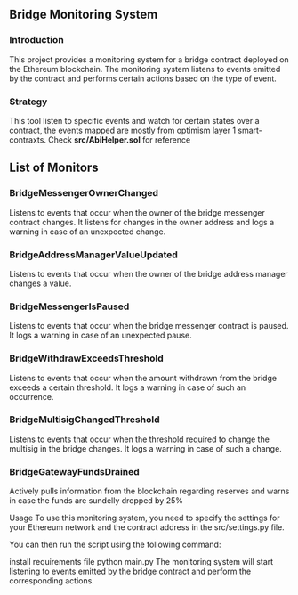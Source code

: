 ## Bridge Monitoring System

### Introduction
This project provides a monitoring system for a bridge contract deployed on the Ethereum blockchain. The monitoring system listens to events emitted by the contract and performs certain actions based on the type of event.

### Strategy
This tool listen to specific events and watch for certain states over a contract, the events mapped are mostly from optimism layer 1 smart-contraxts.
Check **src/AbiHelper.sol** for reference

## List of Monitors
### BridgeMessengerOwnerChanged
Listens to events that occur when the owner of the bridge messenger contract changes. It listens for changes in the owner address and logs a warning in case of an unexpected change.

### BridgeAddressManagerValueUpdated
Listens to events that occur when the owner of the bridge address manager changes a value.

### BridgeMessengerIsPaused
Listens to events that occur when the bridge messenger contract is paused. It logs a warning in case of an unexpected pause.

### BridgeWithdrawExceedsThreshold
Listens to events that occur when the amount withdrawn from the bridge exceeds a certain threshold. It logs a warning in case of such an occurrence.

### BridgeMultisigChangedThreshold
Listens to events that occur when the threshold required to change the multisig in the bridge changes. It logs a warning in case of such a change.

### BridgeGatewayFundsDrained
Actively pulls information from the blockchain regarding reserves and warns in case the funds are sundelly dropped by 25%

Usage
To use this monitoring system, you need to specify the settings for your Ethereum network and the contract address in the src/settings.py file.

You can then run the script using the following command:

install requirements file
python main.py
The monitoring system will start listening to events emitted by the bridge contract and perform the corresponding actions.





